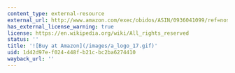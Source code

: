 ```yaml
---
content_type: external-resource
external_url: http://www.amazon.com/exec/obidos/ASIN/0936041099/ref=nosim/mitopencourse-20
has_external_license_warning: true
license: https://en.wikipedia.org/wiki/All_rights_reserved
status: ''
title: '![Buy at Amazon](/images/a_logo_17.gif)'
uid: 1d42d97e-f024-448f-b21c-bc2ba6274410
wayback_url: ''
---
```

